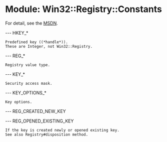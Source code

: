 # Module: Win32::Registry::Constants
    

For detail, see the
[MSDN](http://msdn.microsoft.com/library/en-us/sysinfo/base/registry.asp).

--- HKEY_*

    Predefined key ((*handle*)).
    These are Integer, not Win32::Registry.

--- REG_*

    Registry value type.

--- KEY_*

    Security access mask.

--- KEY_OPTIONS_*

    Key options.

--- REG_CREATED_NEW_KEY

--- REG_OPENED_EXISTING_KEY

    If the key is created newly or opened existing key.
    See also Registry#disposition method.



